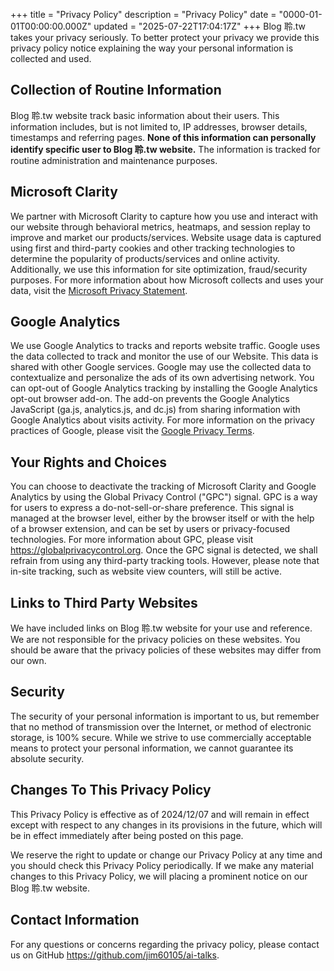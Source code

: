+++
title = "Privacy Policy"
description = "Privacy Policy"
date = "0000-01-01T00:00:00.000Z"
updated = "2025-07-22T17:04:17Z"
+++
Blog 聆.tw takes your privacy seriously. To better protect your privacy we provide this privacy policy notice explaining the way your personal information is collected and used.

## Collection of Routine Information

Blog 聆.tw website track basic information about their users. This information includes, but is not limited to, IP addresses, browser details, timestamps and referring pages. **None of this information can personally identify specific user to Blog 聆.tw website.** The information is tracked for routine administration and maintenance purposes.

## Microsoft Clarity

We partner with Microsoft Clarity to capture how you use and interact with our website through behavioral metrics, heatmaps, and session replay to improve and market our products/services. Website usage data is captured using first and third-party cookies and other tracking technologies to determine the popularity of products/services and online activity. Additionally, we use this information for site optimization, fraud/security purposes. For more information about how Microsoft collects and uses your data, visit the [Microsoft Privacy Statement](https://privacy.microsoft.com/privacystatement).

## Google Analytics

We use Google Analytics to tracks and reports website traffic. Google uses the data collected to track and monitor the use of our Website. This data is shared with other Google services. Google may use the collected data to contextualize and personalize the ads of its own advertising network. You can opt-out of Google Analytics tracking by installing the Google Analytics opt-out browser add-on. The add-on prevents the Google Analytics JavaScript (ga.js, analytics.js, and dc.js) from sharing information with Google Analytics about visits activity. For more information on the privacy practices of Google, please visit the [Google Privacy Terms](http://www.google.com/intl/en/policies/privacy/).

## Your Rights and Choices

You can choose to deactivate the tracking of Microsoft Clarity and Google Analytics by using the Global Privacy Control ("GPC") signal. GPC is a way for users to express a do-not-sell-or-share preference. This signal is managed at the browser level, either by the browser itself or with the help of a browser extension, and can be set by users or privacy-focused technologies. For more information about GPC, please visit <https://globalprivacycontrol.org>. Once the GPC signal is detected, we shall refrain from using any third-party tracking tools. However, please note that in-site tracking, such as website view counters, will still be active.

## Links to Third Party Websites

We have included links on Blog 聆.tw website for your use and reference. We are not responsible for the privacy policies on these websites. You should be aware that the privacy policies of these websites may differ from our own.

## Security

The security of your personal information is important to us, but remember that no method of transmission over the Internet, or method of electronic storage, is 100% secure. While we strive to use commercially acceptable means to protect your personal information, we cannot guarantee its absolute security.

## Changes To This Privacy Policy

This Privacy Policy is effective as of 2024/12/07 and will remain in effect except with respect to any changes in its provisions in the future, which will be in effect immediately after being posted on this page.

We reserve the right to update or change our Privacy Policy at any time and you should check this Privacy Policy periodically. If we make any material changes to this Privacy Policy, we will placing a prominent notice on our Blog 聆.tw website.

## Contact Information

For any questions or concerns regarding the privacy policy, please contact us on GitHub <https://github.com/jim60105/ai-talks>.
